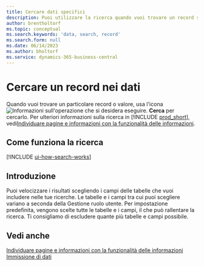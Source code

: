 ```yaml
---
title: Cercare dati specifici
description: Puoi utilizzare la ricerca quando vuoi trovare un record specifico.
author: brentholtorf
ms.topic: conceptual
ms.search.keywords: 'data, search, record'
ms.search.form: null
ms.date: 06/14/2023
ms.author: bholtorf
ms.service: dynamics-365-business-central
---
```


# <a name="search-for-a-record-in-your-data"></a>Cercare un record nei dati

Quando vuoi trovare un particolare record o valore, usa l'icona ![Informazioni sull'operazione che si desidera eseguire](media/ui-search/search.png "Cerca pagina o report"). **Cerca** per cercarlo. Per ulteriori informazioni sulla ricerca in [!INCLUDE [prod_short](includes/prod_short.md)], vedi[Individuare pagine e informazioni con la funzionalità delle informazioni](ui-search.md).

## <a name="how-search-works"></a>Come funziona la ricerca

[!INCLUDE [ui-how-search-works](includes/ui-how-search-works.md)]

## <a name="getting-started"></a>Introduzione

Puoi velocizzare i risultati scegliendo i campi delle tabelle che vuoi includere nelle tue ricerche. Le tabelle e i campi tra cui puoi scegliere variano a seconda della Gestione ruolo utente. Per impostazione predefinita, vengono scelte tutte le tabelle e i campi, il che può rallentare la ricerca. Ti consigliamo di escludere quante più tabelle e campi possibile.

## <a name="see-also"></a>Vedi anche

[Individuare pagine e informazioni con la funzionalità delle informazioni](ui-search.md)  
[Immissione di dati](ui-enter-data.md)  
